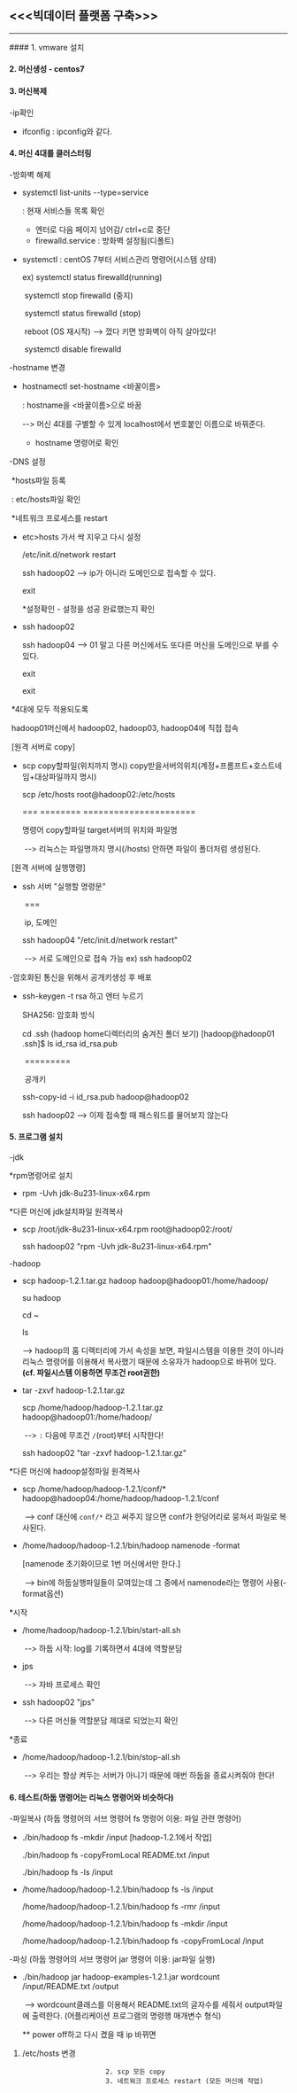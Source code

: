 ## <<<빅데이터 플랫폼 구축>>>

<hr/>
#### 1. vmware 설치

#### 2. 머신생성 - centos7

#### 3. 머신복제

-ip확인

- ifconfig : ipconfig와 같다.

#### 4. 머신 4대를 클러스터링

-방화벽 해제

- systemctl list-units --type=service

  : 현재 서비스들  목록 확인

  - 엔터로 다음 페이지 넘어감/ ctrl+c로 중단
  - firewalld.service : 방화벽 설정됨(디폴트)  

- systemctl : centOS 7부터 서비스관리 명령어(시스템 상태)

  ex) systemctl status firewalld(running)

  ​	systemctl stop firewalld (중지)

  ​	systemctl status firewalld (stop)

  ​	reboot (OS 재시작)	--> 껐다 키면 방화벽이 아직 살아있다!

  ​	systemctl disable firewalld

  

-hostname 변경

- hostnamectl set-hostname <바꿀이름>

  : hostname을 <바꿀이름>으로 바꿈	

  --> 머신 4대를 구별할 수 있게 localhost에서 번호붙인 이름으로 바꿔준다.

  - hostname 명령어로 확인



-DNS 설정

​	*hosts파일 등록 

​		: etc/hosts파일 확인



​	*네트워크 프로세스를 restart

- etc>hosts 가서 싹 지우고 다시 설정

  /etc/init.d/network restart

  ssh hadoop02	--> ip가 아니라 도메인으로 접속할 수 있다.

  exit



   *설정확인 - 설정을 성공 완료했는지 확인

 - ssh hadoop02

   ssh hadoop04 --> 01 말고 다른 머신에서도 또다른 머신을 도메인으로 부를 수 있다.

   exit

   exit



​	*4대에 모두 적용되도록

​	hadoop01머신에서 hadoop02, hadoop03, hadoop04에 직접 접속

​	[원격 서버로 copy]

- scp copy할파일(위치까지 명시) copy받을서버의위치(계정+프롬프트+호스트네임+대상파일까지 명시)

  scp	/etc/hosts	root@hadoop02:/etc/hosts

  ===	========	======================

  명령어	copy할파일		target서버의 위치와 파일명

  ​	--> 리눅스는 파일명까지 명시(/hosts) 안하면 파일이 폴더처럼 생성된다.

​	[원격 서버에 실행명령]

- ssh 서버 "실행할 명령문"

  ​		=== 

  ​		ip, 도메인

  ssh hadoop04 "/etc/init.d/network restart"

  ​	--> 서로 도메인으로 접속 가능 ex) ssh hadoop02



-암호화된 통신을 위해서 공개키생성 후 배포

- ssh-keygen -t rsa 하고 엔터 누르기

  SHA256: 암호화 방식

  cd .ssh	(hadoop home디렉터리의 숨겨진 폴더 보기)
  [hadoop@hadoop01 .ssh]$ ls
  id_rsa  id_rsa.pub

  ​			=========

  ​				공개키

  ssh-copy-id -i id_rsa.pub hadoop@hadoop02

  ssh hadoop02	--> 이제 접속할 때 패스워드를 물어보지 않는다
  
  

#### 5. 프로그램 설치

-jdk

 *rpm명령어로 설치

- rpm -Uvh jdk-8u231-linux-x64.rpm



 *다른 머신에 jdk설치파일 원격복사

- scp /root/jdk-8u231-linux-x64.rpm root@hadoop02:/root/

  ssh hadoop02 "rpm -Uvh jdk-8u231-linux-x64.rpm"



-hadoop

- scp hadoop-1.2.1.tar.gz hadoop hadoop@hadoop01:/home/hadoop/

  su hadoop

  cd ~

  ls 

  --> hadoop의 홈 디렉터리에 가서 속성을 보면, 파일시스템을 이용한 것이 아니라 리눅스 명령어를 이용해서 복사했기 때문에 소유자가 hadoop으로 바뀌어 있다. <b>(cf. 파일시스템 이용하면 무조건 root권한)</b>

- tar -zxvf hadoop-1.2.1.tar.gz

  scp /home/hadoop/hadoop-1.2.1.tar.gz hadoop@hadoop01:/home/hadoop/	

  ​	--> `:` 다음에 무조건 `/`(root)부터 시작한다!

  ssh hadoop02 "tar -zxvf hadoop-1.2.1.tar.gz"



 *다른 머신에 hadoop설정파일 원격복사

- scp /home/hadoop/hadoop-1.2.1/conf/* hadoop@hadoop04:/home/hadoop/hadoop-1.2.1/conf

  ​	--> conf 대신에 `conf/*` 라고 써주지 않으면 conf가 한덩어리로 뭉쳐서 파일로 복사된다.

- /home/hadoop/hadoop-1.2.1/bin/hadoop namenode -format

  [namenode 초기화이므로 1번 머신에서만 한다.]

  ​	--> bin에 하둡실행파일들이 모여있는데 그 중에서 namenode라는 명령어 사용(-format옵션)

  

 *시작

- /home/hadoop/hadoop-1.2.1/bin/start-all.sh

  ​	--> 하둡 시작: log를 기록하면서 4대에 역할분담

- jps

  ​	--> 자바 프로세스 확인

- ssh hadoop02 "jps"

  ​	--> 다른 머신들 역할분담 제대로 되었는지 확인



 *종료

- /home/hadoop/hadoop-1.2.1/bin/stop-all.sh

  ​	--> 우리는 항상 켜두는 서버가 아니기 때문에 매번 하둡을 종료시켜줘야 한다!



#### 6. 테스트(하둡 명령어는 리눅스 명령어와 비슷하다)

-파일복사 (하둡 명령어의 서브 명령어 fs 명령어 이용: 파일 관련 명령어)

- ./bin/hadoop fs -mkdir /input	[hadoop-1.2.1에서 작업]

  ./bin/hadoop fs -copyFromLocal README.txt /input

  ./bin/hadoop fs -ls /input

- /home/hadoop/hadoop-1.2.1/bin/hadoop fs -ls /input

  /home/hadoop/hadoop-1.2.1/bin/hadoop fs -rmr /input

  /home/hadoop/hadoop-1.2.1/bin/hadoop fs -mkdir /input

  /home/hadoop/hadoop-1.2.1/bin/hadoop fs -copyFromLocal /input



-파싱 (하둡 명령어의 서브 명령어 jar 명령어 이용: jar파일 실행)

- ./bin/hadoop jar hadoop-examples-1.2.1.jar wordcount /input/README.txt /output

  ​	--> wordcount클래스를 이용해서 README.txt의 글자수를 세줘서 output파일에 출력한다. (어플리케이션 프로그램의 명령행 매개변수 형식)



   ** power off하고 다시 켰을 때 ip 바뀌면

1. /etc/hosts 변경

							2. scp 모든 copy
   							3. 네트워크 프로세스 restart (모든 머신에 작업)